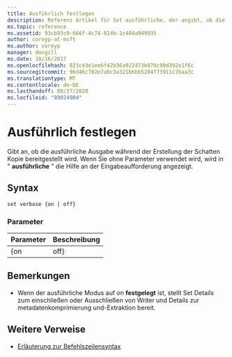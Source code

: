 ```yaml
---
title: Ausführlich festlegen
description: Referenz Artikel für Set ausführliche, der angibt, ob die ausführliche Ausgabe während der Erstellung von Schatten Kopien bereitgestellt wird.
ms.topic: reference
ms.assetid: 93cb93c9-666f-4c74-814b-1c404a949935
author: coreyp-at-msft
ms.author: coreyp
manager: dongill
ms.date: 10/16/2017
ms.openlocfilehash: 823c43e1ee6f42b36a922473b870c80d392e1f6c
ms.sourcegitcommit: 96d46c702e7a9c3a321bbbb5284f73911c7baa3c
ms.translationtype: MT
ms.contentlocale: de-DE
ms.lasthandoff: 08/27/2020
ms.locfileid: "89024904"
---
```

# <a name="set-verbose"></a>Ausführlich festlegen

Gibt an, ob die ausführliche Ausgabe während der Erstellung der Schatten Kopie bereitgestellt wird. Wenn Sie ohne Parameter verwendet wird, wird in " **ausführliche** " die Hilfe an der Eingabeaufforderung angezeigt.

## <a name="syntax"></a>Syntax

```
set verbose {on | off}
```

### <a name="parameters"></a>Parameter

| Parameter | Beschreibung |
|-----------|-------------|
|    {on    |    off}     |

## <a name="remarks"></a>Bemerkungen

-   Wenn der ausführliche Modus auf on **festgelegt** ist, stellt Set Details zum einschließen oder Ausschließen von Writer und Details zur metadatenkomprimierung und-Extraktion bereit.

## <a name="additional-references"></a>Weitere Verweise

- [Erläuterung zur Befehlszeilensyntax](command-line-syntax-key.md)
